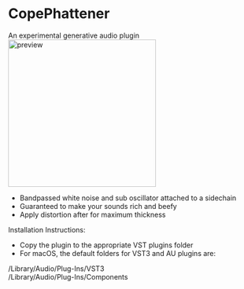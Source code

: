 # CopePhattener
An experimental generative audio plugin<br>
<img width="300" alt="preview" src="https://github.com/user-attachments/assets/0e61a7b8-6b50-4cd8-9f8e-28c4407ee6c4">

- Bandpassed white noise and sub oscillator attached to a sidechain<br>
- Guaranteed to make your sounds rich and beefy<br>
- Apply distortion after for maximum thickness<br>

Installation Instructions:<br>

- Copy the plugin to the appropriate VST plugins folder<br>
- For macOS, the default folders for VST3 and AU plugins are:<br>

/Library/Audio/Plug-Ins/VST3<br>
/Library/Audio/Plug-Ins/Components<br>
